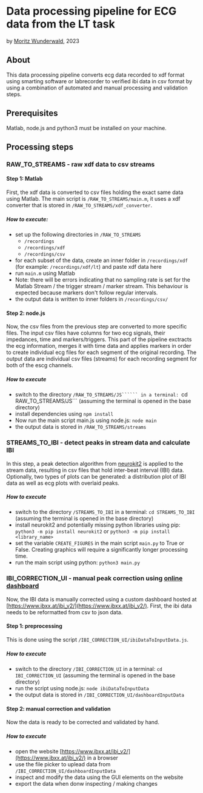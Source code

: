 # Data processing pipeline for ECG data from the LT task

by [Moritz Wunderwald](mailto://code@moritzwunderwald.de), 2023

## About

This data processing pipeline converts ecg data recorded to xdf format using smarting software or labrecorder to verified ibi data in csv format by using a combination of automated and manual processing and validation steps.

## Prerequisites

Matlab, node.js and python3 must be installed on your machine.

## Processing steps

### RAW_TO_STREAMS - raw xdf data to csv streams

#### Step 1: Matlab

First, the xdf data is converted to csv files holding the exact same data using Matlab. The main script is ```/RAW_TO_STREAMS/main.m```, it uses a xdf converter that is stored in ```/RAW_TO_STREAMS/xdf_converter```.

##### How to execute:

- set up the following directories in ```/RAW_TO_STREAMS```
    * ```/recordings```
    * ```/recordings/xdf```
    * ```/recordings/csv```
- for each subset of the data, create an inner folder in ```/recordings/xdf``` (for example: ```/recordings/xdf/lt```) and paste xdf data here
- run ```main.m``` using Matlab
- Note: there will be errors indicating that no sampling rate is set for the Matlab Stream / the trigger stream / marker stream. This behaviour is expected because markers don't follow regular intervals.
- the output data is written to inner folders in ```/recordings/csv/```

#### Step 2: node.js

Now, the csv files from the previous step are converted to more specific files. The input csv files have columns for two ecg signals, their impedances, time and markers/triggers. This part of the pipeline exctracts the ecg information, merges it with time data and applies markers in order to create individual ecg files for each segment of the original recording. The output data are individual csv files (streams) for each recording segment for both of the escg channels.

##### How to execute

- switch to the directory ```/RAW_TO_STREAMS/JS`````` in a terminal: ```cd RAW_TO_STREAMS/JS``` (assuming the terminal is opened in the base directory)
- install dependencies using ```npm install```
- Now run the main script main.js using node.js: ```node main```
- the output data is stored in ```/RAW_TO_STREAMS/streams```

### STREAMS_TO_IBI - detect peaks in stream data and calculate IBI

In this step, a peak detection algorithm from [neurokit2](https://neuropsychology.github.io/NeuroKit/) is applied to the stream data, resulting in csv files that hold inter-beat interval (IBI) data. Optionally, two types of plots can be generated: a distribution plot of IBI data as well as ecg plots with overlaid peaks.

##### How to execute

- switch to the directory ```/STREAMS_TO_IBI``` in a terminal: ```cd STREAMS_TO_IBI``` (assuming the terminal is opened in the base directory)
- install neurokit2 and potentially missing python libraries using pip: ```python3 -m pip install neurokit2``` or ```python3 -m pip install <library_name>```
- set the variable ```CREATE_FIGURES``` in the main script ```main.py``` to True or False. Creating graphics will require a significantly longer processing time.
- run the main script using python: ```python3 main.py```

### IBI_CORRECTION_UI - manual peak correction using [online dashboard](https://www.ibxx.at/ibi_v2/)

Now, the IBI data is manually corrected using a custom dashboard hosted at [https://www.ibxx.at/ibi_v2/](https://www.ibxx.at/ibi_v2/). First, the ibi data needs to be reformatted from csv to json data.

#### Step 1: preprocessing

This is done using the script ```/IBI_CORRECTION_UI/ibiDataToInputData.js```.

##### How to execute

- switch to the directory ```/IBI_CORRECTION_UI``` in a terminal: ```cd IBI_CORRECTION_UI``` (assuming the terminal is opened in the base directory)
- run the script using node.js: ```node ibiDataToInputData```
- the output data is stored in ```/IBI_CORRECTION_UI/dashboardInputData```

#### Step 2: manual correction and validation

Now the data is ready to be corrected and validated by hand.

##### How to execute

- open the website [https://www.ibxx.at/ibi_v2/](https://www.ibxx.at/ibi_v2/) in a browser
- use the file picker to uplead data from ```/IBI_CORRECTION_UI/dashboardInputData```
- inspect and modify the data using the GUI elements on the website
- export the data when donw inspecting / making changes